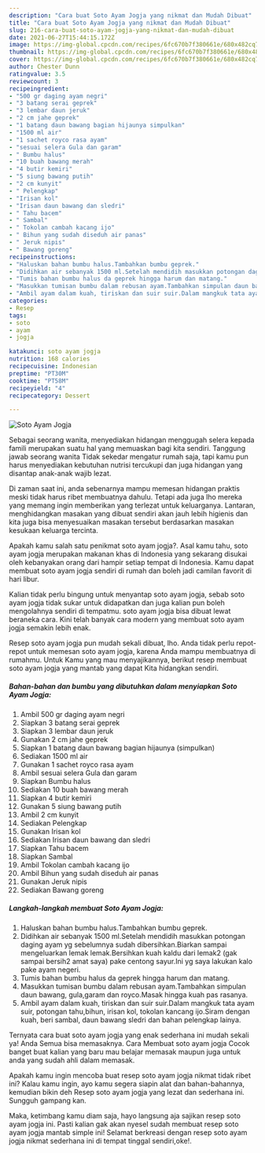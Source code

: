 ```yaml
---
description: "Cara buat Soto Ayam Jogja yang nikmat dan Mudah Dibuat"
title: "Cara buat Soto Ayam Jogja yang nikmat dan Mudah Dibuat"
slug: 216-cara-buat-soto-ayam-jogja-yang-nikmat-dan-mudah-dibuat
date: 2021-06-27T15:44:15.172Z
image: https://img-global.cpcdn.com/recipes/6fc670b7f380661e/680x482cq70/soto-ayam-jogja-foto-resep-utama.jpg
thumbnail: https://img-global.cpcdn.com/recipes/6fc670b7f380661e/680x482cq70/soto-ayam-jogja-foto-resep-utama.jpg
cover: https://img-global.cpcdn.com/recipes/6fc670b7f380661e/680x482cq70/soto-ayam-jogja-foto-resep-utama.jpg
author: Chester Dunn
ratingvalue: 3.5
reviewcount: 3
recipeingredient:
- "500 gr daging ayam negri"
- "3 batang serai geprek"
- "3 lembar daun jeruk"
- "2 cm jahe geprek"
- "1 batang daun bawang bagian hijaunya simpulkan"
- "1500 ml air"
- "1 sachet royco rasa ayam"
- "sesuai selera Gula dan garam"
- " Bumbu halus"
- "10 buah bawang merah"
- "4 butir kemiri"
- "5 siung bawang putih"
- "2 cm kunyit"
- " Pelengkap"
- "Irisan kol"
- "Irisan daun bawang dan sledri"
- " Tahu bacem"
- " Sambal"
- " Tokolan cambah kacang ijo"
- " Bihun yang sudah diseduh air panas"
- " Jeruk nipis"
- " Bawang goreng"
recipeinstructions:
- "Haluskan bahan bumbu halus.Tambahkan bumbu geprek."
- "Didihkan air sebanyak 1500 ml.Setelah mendidih masukkan potongan daging ayam yg sebelumnya sudah dibersihkan.Biarkan sampai mengeluarkan lemak lemak.Bersihkan kuah kaldu dari lemak2 (gak sampai bersih2 amat saya) pake centong sayur.Ini yg saya lakukan kalo pake ayam negeri."
- "Tumis bahan bumbu halus da geprek hingga harum dan matang."
- "Masukkan tumisan bumbu dalam rebusan ayam.Tambahkan simpulan daun bawang, gula,garam dan royco.Masak hingga kuah pas rasanya."
- "Ambil ayam dalam kuah, tiriskan dan suir suir.Dalam mangkuk tata ayam suir, potongan tahu,bihun, irisan kol, tokolan kancang ijo.Siram dengan kuah, beri sambal, daun bawang sledri dan bahan pelengkap lainya."
categories:
- Resep
tags:
- soto
- ayam
- jogja

katakunci: soto ayam jogja 
nutrition: 168 calories
recipecuisine: Indonesian
preptime: "PT30M"
cooktime: "PT58M"
recipeyield: "4"
recipecategory: Dessert

---
```



![Soto Ayam Jogja](https://img-global.cpcdn.com/recipes/6fc670b7f380661e/680x482cq70/soto-ayam-jogja-foto-resep-utama.jpg)

Sebagai seorang wanita, menyediakan hidangan menggugah selera kepada famili merupakan suatu hal yang memuaskan bagi kita sendiri. Tanggung jawab seorang  wanita Tidak sekedar mengatur rumah saja, tapi kamu pun harus menyediakan kebutuhan nutrisi tercukupi dan juga hidangan yang disantap anak-anak wajib lezat.

Di zaman  saat ini, anda sebenarnya mampu memesan hidangan praktis meski tidak harus ribet membuatnya dahulu. Tetapi ada juga lho mereka yang memang ingin memberikan yang terlezat untuk keluarganya. Lantaran, menghidangkan masakan yang dibuat sendiri akan jauh lebih higienis dan kita juga bisa menyesuaikan masakan tersebut berdasarkan masakan kesukaan keluarga tercinta. 



Apakah kamu salah satu penikmat soto ayam jogja?. Asal kamu tahu, soto ayam jogja merupakan makanan khas di Indonesia yang sekarang disukai oleh kebanyakan orang dari hampir setiap tempat di Indonesia. Kamu dapat membuat soto ayam jogja sendiri di rumah dan boleh jadi camilan favorit di hari libur.

Kalian tidak perlu bingung untuk menyantap soto ayam jogja, sebab soto ayam jogja tidak sukar untuk didapatkan dan juga kalian pun boleh mengolahnya sendiri di tempatmu. soto ayam jogja bisa dibuat lewat beraneka cara. Kini telah banyak cara modern yang membuat soto ayam jogja semakin lebih enak.

Resep soto ayam jogja pun mudah sekali dibuat, lho. Anda tidak perlu repot-repot untuk memesan soto ayam jogja, karena Anda mampu membuatnya di rumahmu. Untuk Kamu yang mau menyajikannya, berikut resep membuat soto ayam jogja yang mantab yang dapat Kita hidangkan sendiri.

<!--inarticleads1-->

##### Bahan-bahan dan bumbu yang dibutuhkan dalam menyiapkan Soto Ayam Jogja:

1. Ambil 500 gr daging ayam negri
1. Siapkan 3 batang serai geprek
1. Siapkan 3 lembar daun jeruk
1. Gunakan 2 cm jahe geprek
1. Siapkan 1 batang daun bawang bagian hijaunya (simpulkan)
1. Sediakan 1500 ml air
1. Gunakan 1 sachet royco rasa ayam
1. Ambil sesuai selera Gula dan garam
1. Siapkan  Bumbu halus
1. Sediakan 10 buah bawang merah
1. Siapkan 4 butir kemiri
1. Gunakan 5 siung bawang putih
1. Ambil 2 cm kunyit
1. Sediakan  Pelengkap
1. Gunakan Irisan kol
1. Sediakan Irisan daun bawang dan sledri
1. Siapkan  Tahu bacem
1. Siapkan  Sambal
1. Ambil  Tokolan cambah kacang ijo
1. Ambil  Bihun yang sudah diseduh air panas
1. Gunakan  Jeruk nipis
1. Sediakan  Bawang goreng




<!--inarticleads2-->

##### Langkah-langkah membuat Soto Ayam Jogja:

1. Haluskan bahan bumbu halus.Tambahkan bumbu geprek.
1. Didihkan air sebanyak 1500 ml.Setelah mendidih masukkan potongan daging ayam yg sebelumnya sudah dibersihkan.Biarkan sampai mengeluarkan lemak lemak.Bersihkan kuah kaldu dari lemak2 (gak sampai bersih2 amat saya) pake centong sayur.Ini yg saya lakukan kalo pake ayam negeri.
1. Tumis bahan bumbu halus da geprek hingga harum dan matang.
1. Masukkan tumisan bumbu dalam rebusan ayam.Tambahkan simpulan daun bawang, gula,garam dan royco.Masak hingga kuah pas rasanya.
1. Ambil ayam dalam kuah, tiriskan dan suir suir.Dalam mangkuk tata ayam suir, potongan tahu,bihun, irisan kol, tokolan kancang ijo.Siram dengan kuah, beri sambal, daun bawang sledri dan bahan pelengkap lainya.




Ternyata cara buat soto ayam jogja yang enak sederhana ini mudah sekali ya! Anda Semua bisa memasaknya. Cara Membuat soto ayam jogja Cocok banget buat kalian yang baru mau belajar memasak maupun juga untuk anda yang sudah ahli dalam memasak.

Apakah kamu ingin mencoba buat resep soto ayam jogja nikmat tidak ribet ini? Kalau kamu ingin, ayo kamu segera siapin alat dan bahan-bahannya, kemudian bikin deh Resep soto ayam jogja yang lezat dan sederhana ini. Sungguh gampang kan. 

Maka, ketimbang kamu diam saja, hayo langsung aja sajikan resep soto ayam jogja ini. Pasti kalian gak akan nyesel sudah membuat resep soto ayam jogja mantab simple ini! Selamat berkreasi dengan resep soto ayam jogja nikmat sederhana ini di tempat tinggal sendiri,oke!.

